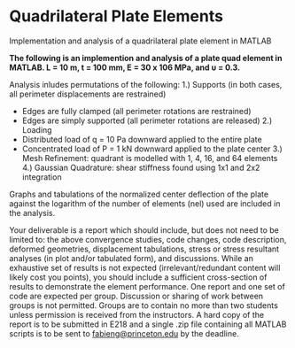 # Quadrilateral Plate Elements
Implementation and analysis of a quadrilateral plate element in MATLAB

**The following is an implemention and analysis of a plate quad element in MATLAB. L = 10 m, t = 100 mm, E = 30 x 106 MPa, and υ = 0.3.**

Analysis inludes permutations of the following:
1.) Supports (in both cases, all perimeter displacements are restrained)
* Edges are fully clamped (all perimeter rotations are restrained)
* Edges are simply supported (all perimeter rotations are released)
2.) Loading
* Distributed load of q = 10 Pa downward applied to the entire plate
* Concentrated load of P = 1 kN downward applied to the plate center
3.) Mesh Refinement: quadrant is modelled with 1, 4, 16, and 64 elements
4.) Gaussian Quadrature: shear stiffness found using 1x1 and 2x2 integration

Graphs and tabulations of the normalized center deflection of the plate against the logarithm of the number of elements (nel) used are included in the analysis.

Your deliverable is a report which should include, but does not need to be limited to: the above convergence studies, code changes, code description, deformed geometries, displacement tabulations, stress or stress resultant analyses (in plot and/or tabulated form), and discussions. While an exhaustive set of results is not expected (irrelevant/redundant content will likely cost you points), you should include a sufficient cross-section of results to demonstrate the element performance.
One report and one set of code are expected per group. Discussion or sharing of work between groups is not permitted. Groups are to contain no more than two students unless permission is received from the instructors. A hard copy of the report is to be submitted in E218 and a single .zip file containing all MATLAB scripts is to be sent to fabieng@princeton.edu by the deadline.
